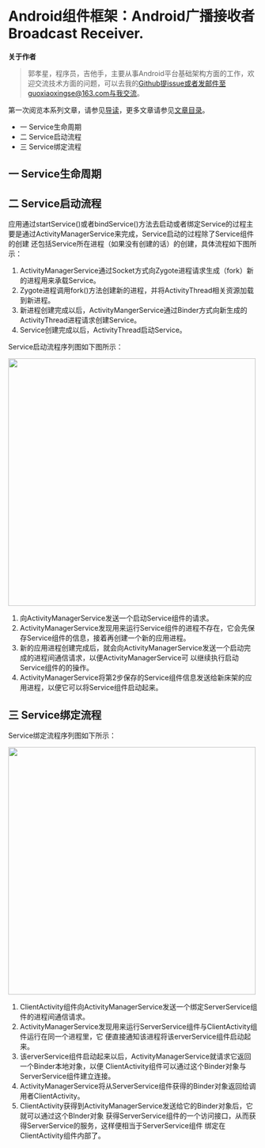 # Android组件框架：Android广播接收者Broadcast Receiver.

**关于作者**

>郭孝星，程序员，吉他手，主要从事Android平台基础架构方面的工作，欢迎交流技术方面的问题，可以去我的[Github](https://github.com/guoxiaoxing)提issue或者发邮件至guoxiaoxingse@163.com与我交流。

第一次阅览本系列文章，请参见[导读](https://github.com/guoxiaoxing/android-open-source-project-analysis/blob/master/doc/导读.md)，更多文章请参见[文章目录](https://github.com/guoxiaoxing/android-open-source-project-analysis/blob/master/README.md)。

- 一 Service生命周期
- 二 Service启动流程
- 三 Service绑定流程

## 一 Service生命周期

## 二 Service启动流程

应用通过startService()或者bindService()方法去启动或者绑定Service的过程主要是通过ActivityManagerService来完成，Service启动的过程除了Service组件的创建
还包括Service所在进程（如果没有创建的话）的创建，具体流程如下图所示：

1. ActivityManagerService通过Socket方式向Zygote进程请求生成（fork）新的进程用来承载Service。
2. Zygote进程调用fork()方法创建新的进程，并将ActivityThread相关资源加载到新进程。
3. 新进程创建完成以后，ActivityMangerService通过Binder方式向新生成的ActivityThread进程请求创建Service。
4. Service创建完成以后，ActivityThread启动Service。


Service启动流程序列图如下图所示：

<img src="https://github.com/guoxiaoxing/android-open-source-project-analysis/raw/master/art/app/component/service_start_sequence.png" height="500"/>

1. 向ActivityManagerService发送一个启动Service组件的请求。
2. ActivityManagerService发现用来运行Service组件的进程不存在，它会先保存Service组件的信息，接着再创建一个新的应用进程。
3. 新的应用进程创建完成后，就会向ActivityManagerService发送一个启动完成的进程间通信请求，以便ActivityManagerService可
以继续执行启动Service组件的的操作。
4. ActivityManagerService将第2步保存的Service组件信息发送给新床架的应用进程，以便它可以将Service组件启动起来。

## 三 Service绑定流程

Service绑定流程序列图如下所示：

<img src="https://github.com/guoxiaoxing/android-open-source-project-analysis/raw/master/art/app/component/service_bind_sequence.png" height="500"/>

1. ClientActivity组件向ActivityManagerService发送一个绑定ServerService组件的进程间通信请求。
2. ActivityManagerService发现用来运行ServerService组件与ClientActivity组件运行在同一个进程里，它
便直接通知该进程将该erverService组件启动起来。
3. 该erverService组件启动起来以后，ActivityManagerService就请求它返回一个Binder本地对象，以便
ClientActivity组件可以通过这个Binder对象与ServerService组件建立连接。
4. ActivityManagerService将从ServerService组件获得的Binder对象返回给调用者ClientActivity。
5. ClientActivity获得到ActivityManagerService发送给它的Binder对象后，它就可以通过这个BInder对象
获得ServerService组件的一个访问接口，从而获得ServerService的服务，这样便相当于ServerService组件
绑定在ClientActivity组件内部了。
